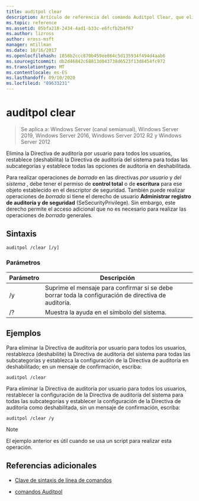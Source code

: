 ```yaml
---
title: auditpol clear
description: Artículo de referencia del comando Auditpol Clear, que elimina la Directiva de auditoría por usuario para todos los usuarios, restablece (deshabilita) la Directiva de auditoría del sistema para todas las subcategorías y establece todas las opciones de auditoría en deshabilitado.
ms.topic: reference
ms.assetid: 05bfa218-2434-4ad1-b33c-e6fcfb2b4f67
ms.author: lizross
author: eross-msft
manager: mtillman
ms.date: 10/16/2017
ms.openlocfilehash: 1858b2ccc870b459ee864c5d135934f494d4aab6
ms.sourcegitcommit: db2d46842c68813d043738d6523f13d8454fc972
ms.translationtype: MT
ms.contentlocale: es-ES
ms.lasthandoff: 09/10/2020
ms.locfileid: "89633231"
---
```

# <a name="auditpol-clear"></a>auditpol clear

> Se aplica a: Windows Server (canal semianual), Windows Server 2019, Windows Server 2016, Windows Server 2012 R2 y Windows Server 2012

Elimina la Directiva de auditoría por usuario para todos los usuarios, restablece (deshabilita) la Directiva de auditoría del sistema para todas las subcategorías y establece todas las opciones de auditoría en deshabilitada.

Para realizar operaciones de *borrado* en las directivas *por usuario* y *del sistema* , debe tener el permiso de **control total** o de **escritura** para ese objeto establecido en el descriptor de seguridad. También puede realizar operaciones de *borrado* si tiene el derecho de usuario **Administrar registro de auditoría y de seguridad** (SeSecurityPrivilege). Sin embargo, este derecho permite el acceso adicional que no es necesario para realizar las operaciones de *borrado* generales.

## <a name="syntax"></a>Sintaxis

```
auditpol /clear [/y]
```

### <a name="parameters"></a>Parámetros

| Parámetro | Descripción |
| ----------- | --------------- |
| /y | Suprime el mensaje para confirmar si se debe borrar toda la configuración de directiva de auditoría. |
| /? | Muestra la ayuda en el símbolo del sistema. |

## <a name="examples"></a>Ejemplos

Para eliminar la Directiva de auditoría por usuario para todos los usuarios, restablezca (deshabilite) la Directiva de auditoría del sistema para todas las subcategorías y establezca la configuración de la Directiva de auditoría en deshabilitado; en un mensaje de confirmación, escriba:

```
auditpol /clear
```

Para eliminar la Directiva de auditoría por usuario para todos los usuarios, restablecer la configuración de la Directiva de auditoría del sistema para todas las subcategorías y establecer la configuración de la Directiva de auditoría como deshabilitada, sin un mensaje de confirmación, escriba:

```
auditpol /clear /y
```

> [!NOTE]
> El ejemplo anterior es útil cuando se usa un script para realizar esta operación.

## <a name="additional-references"></a>Referencias adicionales

- [Clave de sintaxis de línea de comandos](command-line-syntax-key.md)

- [comandos Auditpol](auditpol.md)
